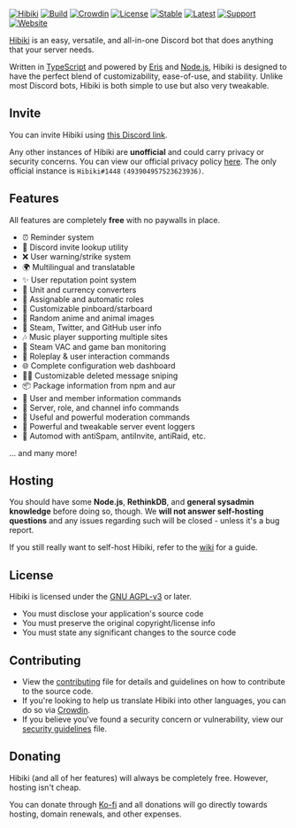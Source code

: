 [![Hibiki][hibiki-logo]][hibiki]
[![Build][badge-workflow]][workflow]
[![Crowdin][badge-crowdin]][translation]
[![License][badge-license]][license]
[![Stable][badge-stable]][stable]
[![Latest][badge-latest]][latest]
[![Support][badge-support]][support]
[![Website][badge-website]][hibiki]

[Hibiki][hibiki] is an easy, versatile, and all-in-one Discord bot that does anything that your server needs.

Written in [TypeScript][typescript] and powered by [Eris][eris] and [Node.js][nodejs], Hibiki is designed to have the perfect blend of customizability, ease-of-use, and stability. Unlike most Discord bots, Hibiki is both simple to use but also very tweakable.

## Invite

You can invite Hibiki using [this Discord link][invite].

Any other instances of Hibiki are **unofficial** and could carry privacy or security concerns. You can view our official privacy policy [here][privacy]. The only official instance is `Hibiki#1448` `(493904957523623936)`.

## Features

All features are completely **free** with no paywalls in place.

- ⏰ Reminder system
- 🔗 Discord invite lookup utility
- ❌ User warning/strike system
- 🌍 Multilingual and translatable
- ✨ User reputation point system
- 💱 Unit and currency converters
- 📃 Assignable and automatic roles
- 📌 Customizable pinboard/starboard
- 🐶 Random anime and animal images
- 👥 Steam, Twitter, and GitHub user info
- 🎶 Music player supporting multiple sites
- 🎯 Steam VAC and game ban monitoring
- 💙 Roleplay & user interaction commands
- 🌐 Complete configuration web dashboard
- 🕵️‍♀️ Customizable deleted message sniping
- 📦 Package information from npm and aur
- 👤 User and member information commands
- 💬 Server, role, and channel info commands
- 🔨 Useful and powerful moderation commands
- 📜 Powerful and tweakable server event loggers
- 🤖 Automod with antiSpam, antiInvite, antiRaid, etc.

... and many more!

## Hosting

You should have some **Node.js**, **RethinkDB**, and **general sysadmin knowledge** before doing so, though. We **will not answer self-hosting questions** and any issues regarding such will be closed - unless it's a bug report.

If you still really want to self-host Hibiki, refer to the [wiki][wiki] for a guide.

## License

Hibiki is licensed under the [GNU AGPL-v3][license] or later.

- You must disclose your application's source code
- You must preserve the original copyright/license info
- You must state any significant changes to the source code

## Contributing

- View the [contributing][contributing] file for details and guidelines on how to contribute to the source code.
- If you're looking to help us translate Hibiki into other languages, you can do so via [Crowdin][translating].
- If you believe you've found a security concern or vulnerability, view our [security guidelines][security] file.

## Donating

Hibiki (and all of her features) will always be completely free. However, hosting isn't cheap.

You can donate through [Ko-fi][donate] and all donations will go directly towards hosting, domain renewals, and other expenses.

[contributing]: .github/CONTRIBUTING.md "Contributing guidelines file."
[donate]: https://ko-fi.com/smolespi "Donate thru Ko-fi to help cover Hibiki's expenses."
[eris]: https://abal.moe/eris "Eris's documentation website."
[hibiki]: https://hibiki.app "Hibiki's official website and dashboard."
[invite]: https://discordapp.com/oauth2/authorize?&client_id=493904957523623936&scope=bot&permissions=506850534 "A Discord invite for the official Hibiki instance."
[latest]: https://github.com/smolespi/hibiki/tree/next "The latest bot version (on the next branch)."
[license]: LICENSE "Hibiki is licensed under the GNU AGPLv3 or later."
[nodejs]: https://nodejs.org "Node.js's official website."
[privacy]: .github/PRIVACY_POLICY.md "Our Privacy Policy."
[security]: .github/SECURITY.md "Security guidelines file."
[stable]: https://github.com/smolespi/hibiki/releases/latest "Latest stable GitHub release."
[support]: https://discord.gg/gZEj4sM "A Discord invite to the bot's support server."
[translating]: https://translate.hibiki.app "Hibiki translations on Crowdin."
[translation]: https://translate.hibiki.app/project/hibiki "Total progress of translations."
[typescript]: https://www.typescriptlang.org/ "TypeScript's official website."
[wiki]: https://github.com/smolespi/hibiki/wiki "A guide on how to self-host and configure Hibiki."
[workflow]: https://github.com/smolespi/hibiki/actions?query=workflow%3Apush "Main GitHub workflow action."

<!-- Badge URLs -->

[badge-workflow]: https://img.shields.io/github/workflow/status/smolespi/hibiki/Push "Shields.io badge for workflow status."
[badge-crowdin]: https://badges.crowdin.net/hibiki/localized.svg "Crowdin badge for total localization progress."
[badge-license]: https://img.shields.io/badge/license-AGPL%20v3-orange.svg "Shields.io badge for the GNU AGPLv3."
[badge-stable]: https://img.shields.io/github/v/release/smolespi/hibiki?label=stable "Shields.io badge for the latest stable Hibiki release."
[badge-latest]: https://img.shields.io/github/package-json/v/smolespi/hibiki/next?color=red&label=latest "Shields.io badge for the latest Hibiki release."
[badge-support]: https://img.shields.io/discord/620287077778587651?color=purple&label=support "Shields.io badge for the Discord support server information."
[badge-website]: https://img.shields.io/website?down_color=critical&down_message=offline&up_color=green&up_message=online&url=https%3A%2F%2Fhibiki.app "Shields.io badge to indicate whether hibiki.app is online or not."
[hibiki-logo]: https://user-images.githubusercontent.com/49253425/106350318-abb63080-62a2-11eb-821a-3752a77d0692.png "Hibiki's Logo."
